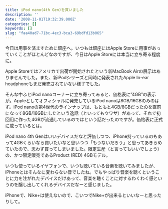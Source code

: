 ```yaml
---
title: iPod nano(4th Gen)を買いました
description: ''
date: '2008-11-01T19:32:39.000Z'
categories: []
keywords: []
slug: "faa40ad7-71bc-4ec3-bca3-69bdfd13b065"
---
```

今日は用事を済ますために銀座へ。いつもは銀座にはApple Storeに用事があっていくことがほとんどなのですが、今日はApple Storeには本当に立ち寄る程度に。

Apple Storeではアメリカで出荷が開始されたという新MacBook Airの展示はありませんでした。また、新iPodシリーズと同時に発表されたApple In-ear headphoneもまだ発売されていない様子でした。

そんな中ふとiPod nanoコーナーに立ち寄ってみると、価格表に”4GB”の表示が。Appleとしてオフィシャルに発売しているiPod nanoは8GB/16GBのみのはず。iPod nanoの第4世代のラインナップは、もともと4GB/8GBだったのを直前になって8GB/16GBにしたという逸話（といってもウワサ）があって、それで初回用に作った4GBが流通しているのではという話だったのですが。価格表に正式に載っているとは。

iPod nano 4th Genはいいデバイスだなと評価しつつ、iPhone持っているのもあって4GBくらいなら買いたいなと思いつつ「もうないだろう」と思ってあきらめていたので、思わず買ってしまいました。限定生産（と言ってもいいでしょう）の、かつ限定販売であるProduct (RED) 4GBモデル。

いつも使っているイヤフォンで、いつも聴いている音楽を聴いてみましたが、iPhoneとはそんなに変わらない音でしたね。でもやっぱり音楽を聴くということに力を注がれたデバイスだけあって、音楽を聴くことに対するわくわく感というのを醸し出してくれるデバイスだなーと感じました。

iPhoneで、Nike+は使えないので、こいつでNike+が出来るといいなーと思ったりして。